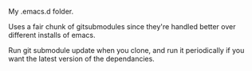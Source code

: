 My .emacs.d folder.

Uses a fair chunk of gitsubmodules since they're handled better over
different installs of emacs.

Run git submodule update when you clone, and run it periodically
if you want the latest version of the dependancies.
